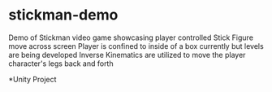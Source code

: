 # stickman-demo
Demo of Stickman video game showcasing player controlled Stick Figure move across screen
Player is confined to inside of a box currently but levels are being developed
Inverse Kinematics are utilized to move the player character's legs back and forth

*Unity Project
